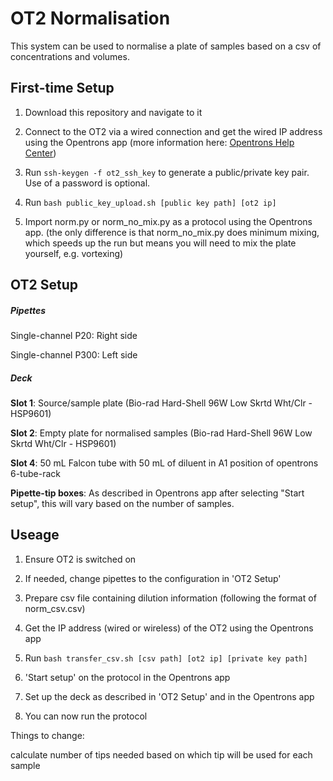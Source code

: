 # OT2 Normalisation

This system can be used to normalise a plate of samples based on a csv of concentrations and volumes.

## First-time Setup

1. Download this repository and navigate to it

2. Connect to the OT2 via a wired connection and get the wired IP address using the Opentrons app (more information here: [Opentrons Help Center](https://support.opentrons.com/s/article/Setting-up-SSH-access-to-your-OT-2))

3. Run `ssh-keygen -f ot2_ssh_key` to generate a public/private key pair. Use of a password is optional.

4. Run `bash public_key_upload.sh [public key path] [ot2 ip]`

5. Import norm.py or norm_no_mix.py as a protocol using the Opentrons app. 
   (the only difference is that norm_no_mix.py does minimum mixing, which speeds up the run but means you will need to mix the plate yourself, e.g. vortexing)

## OT2 Setup

##### Pipettes

Single-channel P20: Right side

Single-channel P300: Left side

##### Deck

**Slot 1**: Source/sample plate (Bio-rad Hard-Shell 96W Low Skrtd Wht/Clr - HSP9601) 

**Slot 2**: Empty plate for normalised samples (Bio-rad Hard-Shell 96W Low Skrtd Wht/Clr - HSP9601)

**Slot 4**: 50 mL Falcon tube with 50 mL of diluent in A1 position of opentrons 6-tube-rack

**Pipette-tip boxes**: As described in Opentrons app after selecting "Start setup", this will vary based on the number of samples.

## Useage

1. Ensure OT2 is switched on

2. If needed, change pipettes to the configuration in 'OT2 Setup'

3. Prepare csv file containing dilution information (following the format of norm_csv.csv)

4. Get the IP address (wired or wireless) of the OT2 using the Opentrons app

5. Run `bash transfer_csv.sh [csv path] [ot2 ip] [private key path]`

6. 'Start setup' on the protocol in the Opentrons app

7. Set up the deck as described in 'OT2 Setup' and in the Opentrons app

8. You can now run the protocol





Things to change:

calculate number of tips needed based on which tip will be used for each sample


